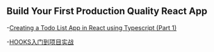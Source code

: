 ## Build Your First Production Quality React App
-[Creating a Todo List App in React using Typescript (Part 1)](https://www.youtube.com/watch?v=ODvirqIC09A)

-[HOOKS入门到项目实战](https://www.bilibili.com/video/BV1wE411L744/?p=20)

